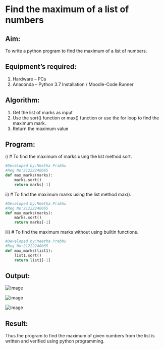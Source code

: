 # Find the maximum of a list of numbers
## Aim:
To write a python program to find the maximum of a list of numbers.
## Equipment’s required:
1.	Hardware – PCs
2.	Anaconda – Python 3.7 Installation / Moodle-Code Runner
## Algorithm:
1.	Get the list of marks as input
2.	Use the sort() function or max() function or use the for loop to find the maximum mark.
3.	Return the maximum value
## Program:

i)	# To find the maximum of marks using the list method sort.
```Python
#Developed by:Meetha Prabhu
#Reg No:21222240065
def max_marks(marks):
    marks.sort()
    return marks[-1]
```

ii)	# To find the maximum marks using the list method max().
```Python
#Developed by:Meetha Prabhu
#Reg No:21222240065
def max_marks(marks):
    marks.sort()
    return marks[-1]
```

iii) # To find the maximum marks without using builtin functions.
```Python
#Developed by:Meetha Prabhu
#Reg No:21222240065
def max_marks(list1):
    list1.sort()
    return list1[-1]
```
## Output:
![image](https://github.com/Meetha22003992/FindMaximum/assets/119401038/6db30e4c-a7ff-4f55-80ff-309a183b57c0)

![image](https://github.com/Meetha22003992/FindMaximum/assets/119401038/ef1c6745-7d08-4d31-9c43-25442dea7a63)

![image](https://github.com/Meetha22003992/FindMaximum/assets/119401038/87999679-be8c-4357-b2ef-e7c219d686f9)

## Result:
Thus the program to find the maximum of given numbers from the list is written and verified using python programming.
